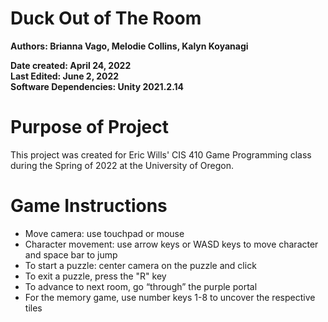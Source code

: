 # Duck Out of The Room

 **Authors: Brianna Vago, Melodie Collins, Kalyn Koyanagi**

**Date created: April 24, 2022** <br/>
**Last Edited: June 2, 2022** <br/>
**Software Dependencies: Unity 2021.2.14**

# Purpose of Project
This project was created for Eric Wills' CIS 410 Game Programming class during the Spring of 2022 at the University of Oregon.

# Game Instructions
- Move camera: use touchpad or mouse
- Character movement: use arrow keys or WASD keys to move character and space bar to jump
- To start a puzzle: center camera on the puzzle and click
- To exit a puzzle, press the "R" key
- To advance to next room, go “through” the purple portal
- For the memory game, use number keys 1-8 to uncover the respective tiles

